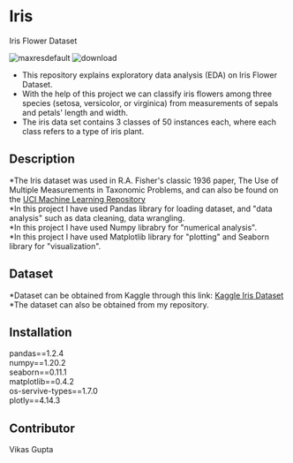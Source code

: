 # Iris

Iris Flower Dataset  

![maxresdefault](https://user-images.githubusercontent.com/20630950/119269830-50c09480-bc17-11eb-89de-9c4b72c90c02.jpg)
![download](https://user-images.githubusercontent.com/20630950/119269838-5918cf80-bc17-11eb-869d-9e5743affa0b.jpg)  

- This repository explains exploratory data analysis (EDA) on Iris Flower Dataset.  
- With the help of this project we can classify iris flowers among three species (setosa, versicolor, or virginica) from measurements of sepals and petals' length and width.    
- The iris data set contains 3 classes of 50 instances each, where each class refers to a type of iris plant.  

## Description
*The Iris dataset was used in R.A. Fisher's classic 1936 paper, The Use of Multiple Measurements in Taxonomic Problems, and can also be found on the [UCI Machine Learning Repository](http://archive.ics.uci.edu/ml/index.php)  
*In this project I have used Pandas library for loading dataset, and "data analysis" such as data cleaning, data wrangling.  
*In this project I have used Numpy librabry for "numerical analysis".  
*In this project I have used Matplotlib library for "plotting" and Seaborn library for "visualization".  

## Dataset
*Dataset can be obtained from Kaggle through this link: [Kaggle Iris Dataset](https://www.kaggle.com/uciml/iris)  
*The dataset can also be obtained from my repository.  

## Installation
pandas==1.2.4  
numpy==1.20.2  
seaborn==0.11.1  
matplotlib==0.4.2  
os-servive-types==1.7.0  
plotly==4.14.3  

## Contributor  
Vikas Gupta
